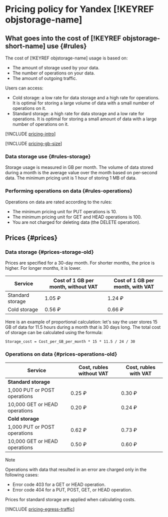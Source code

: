 # Pricing policy for Yandex [!KEYREF objstorage-name]


## What goes into the cost of [!KEYREF objstorage-short-name] use {#rules}

The cost of [!KEYREF objstorage-name] usage is based on:

- The amount of storage used by your data.
- The number of operations on your data.
- The amount of outgoing traffic.

Users can access:

- Cold storage: a low rate for data storage and a high rate for operations. It is optimal for storing a large volume of data with a small number of operations on it.
- Standard storage: a high rate for data storage and a low rate for operations. It is optimal for storing a small amount of data with a large number of operations on it.

[!INCLUDE [pricing-intro](../_includes/pricing-intro.md)]

[!INCLUDE [pricing-gb-size](../_includes/pricing-gb-size.md)]

### Data storage use {#rules-storage}

Storage usage is measured in GB per month. The volume of data stored during a month is the average value over the month based on per-second data. The minimum pricing unit is 1 hour of storing 1 MB of data.

### Performing operations on data {#rules-operations}

Operations on data are rated according to the rules:

  - The minimum pricing unit for PUT operations is 10.
  - The minimum pricing unit for GET and HEAD operations is 100.
  - You are not charged for deleting data (the DELETE operation).


## Prices {#prices}

### Data storage {#prices-storage-old}

Prices are specified for a 30-day month. For shorter months, the price is higher. For longer months, it is lower.

| Service | Cost of 1 GB per month, without VAT | Cost of 1 GB per month, with VAT |
| ----- | ----- | ----- |
| Standard storage | 1.05 ₽ | 1.24 ₽ |
| Cold storage | 0.56 ₽ | 0.66 ₽ |

Here is an example of proportional calculation: let's say the user stores 15 GB of data for 11.5 hours during a month that is 30 days long. The total cost of storage can be calculated using the formula:

```
Storage_cost = Cost_per_GB_per_month * 15 * 11.5 / 24 / 30
```

### Operations on data {#prices-operations-old}

| Service | Cost, rubles without VAT | Cost, rubles with VAT |
| ----- | ----- | ----- |
| **Standard storage** |  |
| 1,000 PUT or POST operations | 0.25 ₽ | 0.30 ₽ |
| 10,000 GET or HEAD operations | 0.20 ₽ | 0.24 ₽ |
| **Cold storage** |  |
| 1,000 PUT or POST operations | 0.62 ₽ | 0.73 ₽ |
| 10,000 GET or HEAD operations | 0.50 ₽ | 0.60 ₽ |

> [!NOTE]
> 
> Operations with data that resulted in an error are charged only in the following cases:
> 
> * Error code 403 for a GET or HEAD operation.
> * Error code 404 for a PUT, POST, GET, or HEAD operation.
> 
> Prices for standard storage are applied when calculating costs.

[!INCLUDE [pricing-egress-traffic](../_includes/pricing-egress-traffic.md)]

